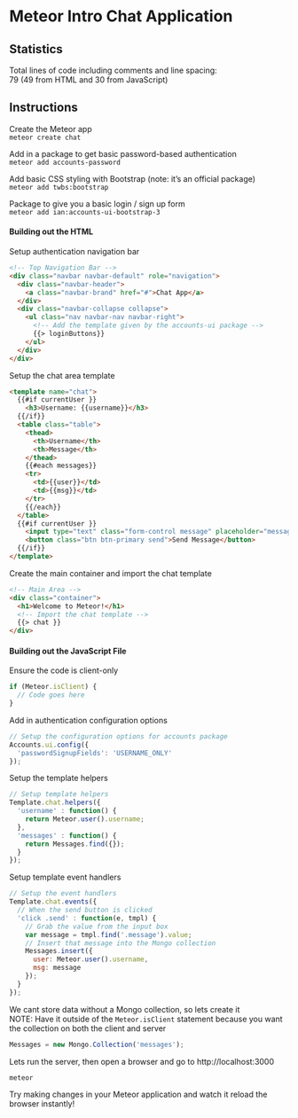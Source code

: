 # Meteor Intro Chat Application

## Statistics

Total lines of code including comments and line spacing:  
79 (49 from HTML and 30 from JavaScript)

## Instructions

Create the Meteor app  
`meteor create chat`

Add in a package to get basic password-based authentication  
`meteor add accounts-password`

Add basic CSS styling with Bootstrap (note: it’s an official package)  
`meteor add twbs:bootstrap`

Package to give you a basic login / sign up form  
`meteor add ian:accounts-ui-bootstrap-3`

#### Building out the HTML

Setup authentication navigation bar
```html
<!-- Top Navigation Bar -->
<div class="navbar navbar-default" role="navigation">
  <div class="navbar-header">
    <a class="navbar-brand" href="#">Chat App</a>
  </div>
  <div class="navbar-collapse collapse">
    <ul class="nav navbar-nav navbar-right">
      <!-- Add the template given by the accounts-ui package -->
      {{> loginButtons}}
    </ul>
  </div>
</div>
```

Setup the chat area template
```html
<template name="chat">
  {{#if currentUser }}
    <h3>Username: {{username}}</h3>
  {{/if}}
  <table class="table">
    <thead>
      <th>Username</th>
      <th>Message</th>
    </thead>
    {{#each messages}}
    <tr>
      <td>{{user}}</td>
      <td>{{msg}}</td>
    </tr>
    {{/each}}
  </table>
  {{#if currentUser }}
    <input type="text" class="form-control message" placeholder="message" />
    <button class="btn btn-primary send">Send Message</button>
  {{/if}}
</template>
```

Create the main container and import the chat template
```html
<!-- Main Area -->
<div class="container">
  <h1>Welcome to Meteor!</h1>
  <!-- Import the chat template -->
  {{> chat }}
</div>
```

#### Building out the JavaScript File

Ensure the code is client-only
```javascript
if (Meteor.isClient) {
  // Code goes here
}
```

Add in authentication configuration options
```javascript
// Setup the configuration options for accounts package
Accounts.ui.config({
  'passwordSignupFields': 'USERNAME_ONLY'
});
```

Setup the template helpers
```javascript
// Setup template helpers
Template.chat.helpers({
  'username' : function() {
    return Meteor.user().username;
  },
  'messages' : function() {
    return Messages.find({});
  }
});
```

Setup template event handlers
```javascript
// Setup the event handlers
Template.chat.events({
  // When the send button is clicked
  'click .send' : function(e, tmpl) {
    // Grab the value from the input box
    var message = tmpl.find('.message').value;
    // Insert that message into the Mongo collection
    Messages.insert({
      user: Meteor.user().username,
      msg: message
    });
  }
});
```

We cant store data without a Mongo collection, so lets create it  
NOTE: Have it outside of the `Meteor.isClient` statement because you want the collection on both the client and server  
```javascript
Messages = new Mongo.Collection('messages');
```


Lets run the server, then open a browser and go to http://localhost:3000
```
meteor
```

Try making changes in your Meteor application and watch it reload the browser instantly!
